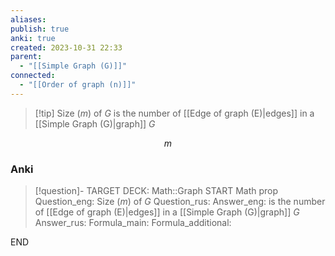 ```yaml
---
aliases: 
publish: true
anki: true
created: 2023-10-31 22:33
parent:
  - "[[Simple Graph (G)]]"
connected:
  - "[[Order of graph (n)]]"
---
```


> [!tip] Size (${} m$) of ${} G {}$
> is the number of [[Edge of graph (E)|edges]] in a [[Simple Graph (G)|graph]] ${} G$

$$m$$

### Anki
> [!question]-
TARGET DECK: Math::Graph
START
Math prop
Question_eng: Size ($m$) of ${} G {}$
Question_rus: 
Answer_eng: is the number of [[Edge of graph (E)|edges]] in a [[Simple Graph (G)|graph]] ${} G$
Answer_rus: 
Formula_main: 
Formula_additional:
<!--ID: 1699164832914-->
END










